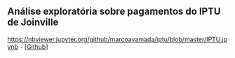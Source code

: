 ## Análise exploratória sobre pagamentos do IPTU de Joinville

https://nbviewer.jupyter.org/github/marcoayamada/iptu/blob/master/IPTU.ipynb - [[Github](https://github.com/marcoayamada/iptu/blob/master/IPTU.ipynb)]

